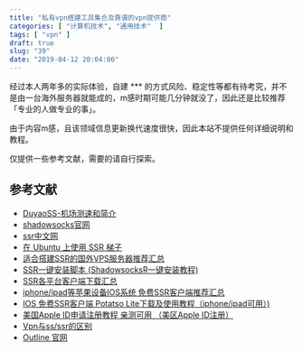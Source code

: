 ```yaml
---
title: "私有vpn搭建工具集合及靠谱的vpn提供商"
categories: [ "计算机技术", "通用技术"  ]
tags: [ "vpn" ]
draft: true
slug: "39"
date: "2019-04-12 20:04:00"
---
```


经过本人两年多的实际体验，自建 *** 的方式风险、稳定性等都有待考究，并不是由一台海外服务器就能成的，m感时期可能几分钟就没了，因此还是比较推荐 「专业的人做专业的事」。

由于内容m感，且该领域信息更新换代速度很快，因此本站不提供任何详细说明和教程。

仅提供一些参考文献，需要的请自行探索。

## 参考文献
- [DuyaoSS-机场测速和简介](https://www.duyaoss.com/)
- [shadowsocks官网](https://shadowsocks.org/en/index.html)
- [ssr中文网](https://ssr.tools/)
- [在 Ubuntu 上使用 SSR 梯子](http://www.pianshen.com/article/366213168/)
- [适合搭建SSR的国外VPS服务器推荐汇总](https://ssr.tools/55)
- [SSR一键安装脚本 (ShadowsocksR一键安装教程)](https://ssr.tools/31)
- [SSR各平台客户端下载汇总](https://ssr.tools/175)
- [iphone/ipad等苹果设备IOS系统 免费SSR客户端推荐汇总](https://ssr.tools/122)
- [IOS 免费SSR客户端 Potatso Lite下载及使用教程（iphone/ipad可用）)](https://ssr.tools/125)
- [美国Apple ID申请注册教程 亲测可用 （美区Apple ID注册）](https://ssr.tools/104)
- [Vpn与ss/ssr的区别](https://deeponion.org/community/threads/vpnss-ssr.901/)
- [Outline 官网](https://getoutline.org/zh-CN/home)